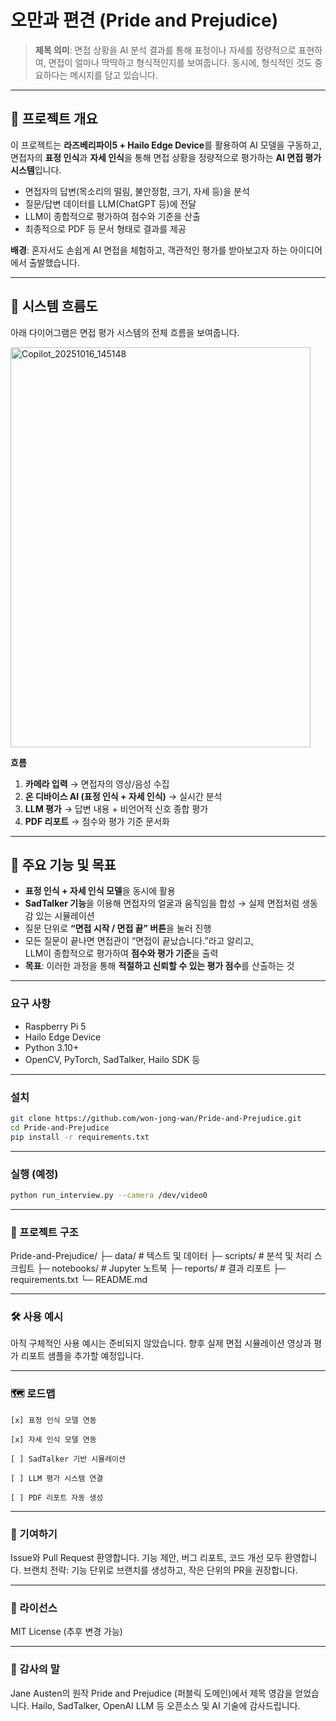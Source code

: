 # 오만과 편견 (Pride and Prejudice)

> **제목 의미**: 면접 상황을 AI 분석 결과를 통해 표정이나 자세를 정량적으로 표현하여, 면접이 얼마나 딱딱하고 형식적인지를 보여줍니다. 동시에, 형식적인 것도 중요하다는 메시지를 담고 있습니다.

---

## 📌 프로젝트 개요

이 프로젝트는 **라즈베리파이5 + Hailo Edge Device**를 활용하여 AI 모델을 구동하고,  
면접자의 **표정 인식**과 **자세 인식**을 통해 면접 상황을 정량적으로 평가하는 **AI 면접 평가 시스템**입니다.  

- 면접자의 답변(목소리의 떨림, 불안정함, 크기, 자세 등)을 분석  
- 질문/답변 데이터를 LLM(ChatGPT 등)에 전달  
- LLM이 종합적으로 평가하여 점수와 기준을 산출  
- 최종적으로 PDF 등 문서 형태로 결과를 제공  

**배경**: 혼자서도 손쉽게 AI 면접을 체험하고, 객관적인 평가를 받아보고자 하는 아이디어에서 출발했습니다.

---

## 🔄 시스템 흐름도

아래 다이어그램은 면접 평가 시스템의 전체 흐름을 보여줍니다.

<img width="480" height="640" alt="Copilot_20251016_145148" src="https://github.com/user-attachments/assets/79427c4a-0b88-42f4-954a-c1873c27c874" />

**흐름**  
1. **카메라 입력** → 면접자의 영상/음성 수집  
2. **온 디바이스 AI (표정 인식 + 자세 인식)** → 실시간 분석  
3. **LLM 평가** → 답변 내용 + 비언어적 신호 종합 평가  
4. **PDF 리포트** → 점수와 평가 기준 문서화  

---

## 🎯 주요 기능 및 목표

- **표정 인식 + 자세 인식 모델**을 동시에 활용  
- **SadTalker 기능**을 이용해 면접자의 얼굴과 움직임을 합성 → 실제 면접처럼 생동감 있는 시뮬레이션  
- 질문 단위로 **“면접 시작 / 면접 끝” 버튼**을 눌러 진행  
- 모든 질문이 끝나면 면접관이 “면접이 끝났습니다.”라고 알리고,  
  LLM이 종합적으로 평가하여 **점수와 평가 기준**을 출력  
- **목표**: 이러한 과정을 통해 **적절하고 신뢰할 수 있는 평가 점수**를 산출하는 것  

---

### 요구 사항
- Raspberry Pi 5
- Hailo Edge Device
- Python 3.10+
- OpenCV, PyTorch, SadTalker, Hailo SDK 등

---

### 설치
```bash
git clone https://github.com/won-jong-wan/Pride-and-Prejudice.git
cd Pride-and-Prejudice
pip install -r requirements.txt
```

---

### 실행 (예정)
```bash
python run_interview.py --camera /dev/video0
```

---

### 📂 프로젝트 구조
Pride-and-Prejudice/
├─ data/          # 텍스트 및 데이터
├─ scripts/       # 분석 및 처리 스크립트
├─ notebooks/     # Jupyter 노트북
├─ reports/       # 결과 리포트
├─ requirements.txt
└─ README.md

---

### 🛠️ 사용 예시
아직 구체적인 사용 예시는 준비되지 않았습니다. 향후 실제 면접 시뮬레이션 영상과 평가 리포트 샘플을 추가할 예정입니다.

---

### 🗺️ 로드맵

    [x] 표정 인식 모델 연동

    [x] 자세 인식 모델 연동

    [ ] SadTalker 기반 시뮬레이션

    [ ] LLM 평가 시스템 연결

    [ ] PDF 리포트 자동 생성

---

### 🤝 기여하기
Issue와 Pull Request 환영합니다.
기능 제안, 버그 리포트, 코드 개선 모두 환영합니다.
브랜치 전략: 기능 단위로 브랜치를 생성하고, 작은 단위의 PR을 권장합니다.

---

### 📜 라이선스

MIT License (추후 변경 가능)

---

### 🙏 감사의 말

Jane Austen의 원작 Pride and Prejudice (퍼블릭 도메인)에서 제목 영감을 얻었습니다.
Hailo, SadTalker, OpenAI LLM 등 오픈소스 및 AI 기술에 감사드립니다.
